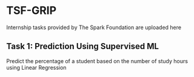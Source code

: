 # TSF-GRIP
Internship tasks provided by The Spark Foundation are uploaded here

## Task 1: Prediction Using Supervised ML
Predict the percentage of a student based on the number of study hours using Linear Regression
